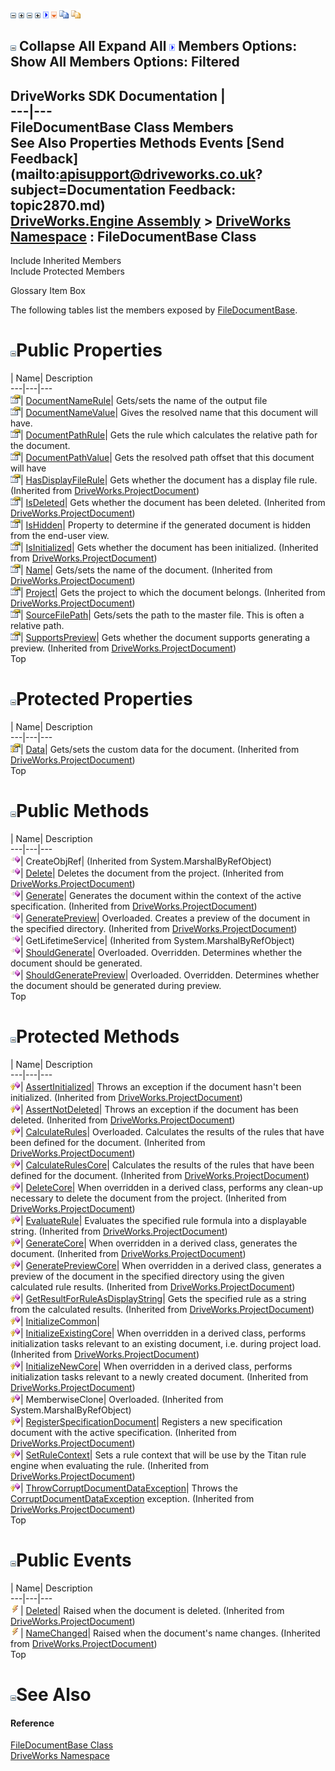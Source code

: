 ![](dotnetimages/collapse.gif) ![](dotnetimages/expand.gif) ![](dotnetimages/collapse.gif) ![](dotnetimages/expand.gif) ![](dotnetimages/drpdown.gif) ![](dotnetimages/drpdown_orange.gif) ![](dotnetimages/copycode.gif) ![](dotnetimages/copycodeHighlight.gif)

![](dotnetimages/collapse.gif) Collapse All Expand All ![](dotnetimages/drpdown.gif) Members Options: Show All  Members Options: Filtered   
---  
DriveWorks SDK Documentation  |   
---|---  
FileDocumentBase Class Members   
See Also Properties Methods Events [Send Feedback](mailto:apisupport@driveworks.co.uk?subject=Documentation Feedback: topic2870.md)  
[DriveWorks.Engine Assembly](topic2156.md) > [DriveWorks Namespace](topic2159.md) : FileDocumentBase Class  
---  
  
Include Inherited Members    
Include Protected Members  


Glossary Item Box

The following tables list the members exposed by [FileDocumentBase](topic2870.md).

# ![](dotnetimages/collapse.gif)Public Properties

| Name| Description  
---|---|---  
![Public Property](dotnetimages/publicProperty.gif)| [DocumentNameRule](topic2881.md)| Gets/sets the name of the output file   
![Public Property](dotnetimages/publicProperty.gif)| [DocumentNameValue](topic2882.md)| Gives the resolved name that this document will have.   
![Public Property](dotnetimages/publicProperty.gif)| [DocumentPathRule](topic2883.md)| Gets the rule which calculates the relative path for the document.   
![Public Property](dotnetimages/publicProperty.gif)| [DocumentPathValue](topic2884.md)| Gets the resolved path offset that this document will have   
![Public Property](dotnetimages/publicProperty.gif)| [HasDisplayFileRule](topic4391.md)| Gets whether the document has a display file rule. (Inherited from [DriveWorks.ProjectDocument](topic4356.md))  
![Public Property](dotnetimages/publicProperty.gif)| [IsDeleted](topic4392.md)| Gets whether the document has been deleted. (Inherited from [DriveWorks.ProjectDocument](topic4356.md))  
![Public Property](dotnetimages/publicProperty.gif)| [IsHidden](topic2885.md)| Property to determine if the generated document is hidden from the end-user view.   
![Public Property](dotnetimages/publicProperty.gif)| [IsInitialized](topic4393.md)| Gets whether the document has been initialized. (Inherited from [DriveWorks.ProjectDocument](topic4356.md))  
![Public Property](dotnetimages/publicProperty.gif)| [Name](topic4394.md)| Gets/sets the name of the document. (Inherited from [DriveWorks.ProjectDocument](topic4356.md))  
![Public Property](dotnetimages/publicProperty.gif)| [Project](topic4395.md)| Gets the project to which the document belongs. (Inherited from [DriveWorks.ProjectDocument](topic4356.md))  
![Public Property](dotnetimages/publicProperty.gif)| [SourceFilePath](topic2886.md)| Gets/sets the path to the master file. This is often a relative path.   
![Public Property](dotnetimages/publicProperty.gif)| [SupportsPreview](topic4396.md)| Gets whether the document supports generating a preview. (Inherited from [DriveWorks.ProjectDocument](topic4356.md))  
Top

# ![](dotnetimages/collapse.gif)Protected Properties

| Name| Description  
---|---|---  
![Protected Property](dotnetimages/protectedProperty.gif)| [Data](topic4390.md)| Gets/sets the custom data for the document. (Inherited from [DriveWorks.ProjectDocument](topic4356.md))  
Top

# ![](dotnetimages/collapse.gif)Public Methods

| Name| Description  
---|---|---  
![Public Method](dotnetimages/publicMethod.gif)| CreateObjRef|  (Inherited from System.MarshalByRefObject)  
![Public Method](dotnetimages/publicMethod.gif)| [Delete](topic4368.md)| Deletes the document from the project. (Inherited from [DriveWorks.ProjectDocument](topic4356.md))  
![Public Method](dotnetimages/publicMethod.gif)| [Generate](topic4372.md)| Generates the document within the context of the active specification. (Inherited from [DriveWorks.ProjectDocument](topic4356.md))  
![Public Method](dotnetimages/publicMethod.gif)| [GeneratePreview](topic4374.md)| Overloaded. Creates a preview of the document in the specified directory. (Inherited from [DriveWorks.ProjectDocument](topic4356.md))  
![Public Method](dotnetimages/publicMethod.gif)| GetLifetimeService|  (Inherited from System.MarshalByRefObject)  
![Public Method](dotnetimages/publicMethod.gif)| [ShouldGenerate](topic2877.md)| Overloaded. Overridden. Determines whether the document should be generated.   
![Public Method](dotnetimages/publicMethod.gif)| [ShouldGeneratePreview](topic2879.md)| Overloaded. Overridden. Determines whether the document should be generated during preview.   
Top

# ![](dotnetimages/collapse.gif)Protected Methods

| Name| Description  
---|---|---  
![Protected Method](dotnetimages/protectedMethod.gif)| [AssertInitialized](topic4362.md)| Throws an exception if the document hasn't been initialized. (Inherited from [DriveWorks.ProjectDocument](topic4356.md))  
![Protected Method](dotnetimages/protectedMethod.gif)| [AssertNotDeleted](topic4363.md)| Throws an exception if the document has been deleted. (Inherited from [DriveWorks.ProjectDocument](topic4356.md))  
![Protected Method](dotnetimages/protectedMethod.gif)| [CalculateRules](topic4364.md)| Overloaded. Calculates the results of the rules that have been defined for the document. (Inherited from [DriveWorks.ProjectDocument](topic4356.md))  
![Protected Method](dotnetimages/protectedMethod.gif)| [CalculateRulesCore](topic4367.md)| Calculates the results of the rules that have been defined for the document. (Inherited from [DriveWorks.ProjectDocument](topic4356.md))  
![Protected Method](dotnetimages/protectedMethod.gif)| [DeleteCore](topic4369.md)| When overridden in a derived class, performs any clean-up necessary to delete the document from the project. (Inherited from [DriveWorks.ProjectDocument](topic4356.md))  
![Protected Method](dotnetimages/protectedMethod.gif)| [EvaluateRule](topic4371.md)| Evaluates the specified rule formula into a displayable string. (Inherited from [DriveWorks.ProjectDocument](topic4356.md))  
![Protected Method](dotnetimages/protectedMethod.gif)| [GenerateCore](topic4373.md)| When overridden in a derived class, generates the document. (Inherited from [DriveWorks.ProjectDocument](topic4356.md))  
![Protected Method](dotnetimages/protectedMethod.gif)| [GeneratePreviewCore](topic4377.md)| When overridden in a derived class, generates a preview of the document in the specified directory using the given calculated rule results. (Inherited from [DriveWorks.ProjectDocument](topic4356.md))  
![Protected Method](dotnetimages/protectedMethod.gif)| [GetResultForRuleAsDisplayString](topic4378.md)| Gets the specified rule as a string from the calculated results. (Inherited from [DriveWorks.ProjectDocument](topic4356.md))  
![Protected Method](dotnetimages/protectedMethod.gif)| [InitializeCommon](topic2876.md)|   
![Protected Method](dotnetimages/protectedMethod.gif)| [InitializeExistingCore](topic4379.md)| When overridden in a derived class, performs initialization tasks relevant to an existing document, i.e. during project load. (Inherited from [DriveWorks.ProjectDocument](topic4356.md))  
![Protected Method](dotnetimages/protectedMethod.gif)| [InitializeNewCore](topic4380.md)| When overridden in a derived class, performs initialization tasks relevant to a newly created document. (Inherited from [DriveWorks.ProjectDocument](topic4356.md))  
![Protected Method](dotnetimages/protectedMethod.gif)| MemberwiseClone| Overloaded. (Inherited from System.MarshalByRefObject)  
![Protected Method](dotnetimages/protectedMethod.gif)| [RegisterSpecificationDocument](topic4381.md)| Registers a new specification document with the active specification. (Inherited from [DriveWorks.ProjectDocument](topic4356.md))  
![Protected Method](dotnetimages/protectedMethod.gif)| [SetRuleContext](topic4382.md)| Sets a rule context that will be use by the Titan rule engine when evaluating the rule. (Inherited from [DriveWorks.ProjectDocument](topic4356.md))  
![Protected Method](dotnetimages/protectedMethod.gif)| [ThrowCorruptDocumentDataException](topic4389.md)| Throws the [CorruptDocumentDataException](topic2624.md) exception. (Inherited from [DriveWorks.ProjectDocument](topic4356.md))  
Top

# ![](dotnetimages/collapse.gif)Public Events

| Name| Description  
---|---|---  
![Public Event](dotnetimages/publicEvent.gif)| [Deleted](topic4397.md)| Raised when the document is deleted. (Inherited from [DriveWorks.ProjectDocument](topic4356.md))  
![Public Event](dotnetimages/publicEvent.gif)| [NameChanged](topic4398.md)| Raised when the document's name changes. (Inherited from [DriveWorks.ProjectDocument](topic4356.md))  
Top

# ![](dotnetimages/collapse.gif)See Also

#### Reference

[FileDocumentBase Class](topic2870.md)   
[DriveWorks Namespace](topic2159.md)


